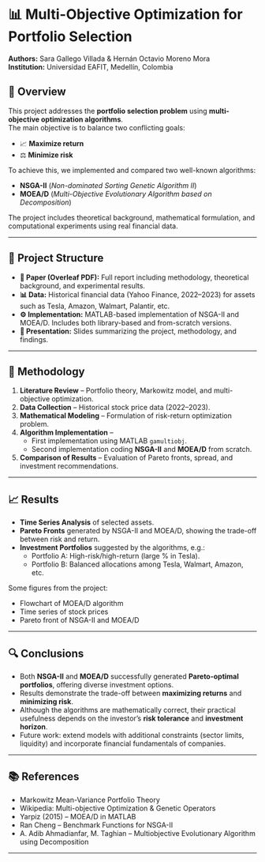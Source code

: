 # 📊 Multi-Objective Optimization for Portfolio Selection  

**Authors:** Sara Gallego Villada & Hernán Octavio Moreno Mora  
**Institution:** Universidad EAFIT, Medellín, Colombia  

## 📌 Overview  
This project addresses the **portfolio selection problem** using **multi-objective optimization algorithms**.  
The main objective is to balance two conflicting goals:  

- 📈 **Maximize return**  
- ⚖️ **Minimize risk**  

To achieve this, we implemented and compared two well-known algorithms:  

- **NSGA-II** (*Non-dominated Sorting Genetic Algorithm II*)  
- **MOEA/D** (*Multi-Objective Evolutionary Algorithm based on Decomposition*)  

The project includes theoretical background, mathematical formulation, and computational experiments using real financial data.  

---

## 📂 Project Structure  

- **📑 Paper (Overleaf PDF):** Full report including methodology, theoretical background, and experimental results.  
- **📊 Data:** Historical financial data (Yahoo Finance, 2022–2023) for assets such as Tesla, Amazon, Walmart, Palantir, etc.  
- **⚙️ Implementation:** MATLAB-based implementation of NSGA-II and MOEA/D. Includes both library-based and from-scratch versions.  
- **🎤 Presentation:** Slides summarizing the project, methodology, and findings.  

---

## 🧮 Methodology  

1. **Literature Review** – Portfolio theory, Markowitz model, and multi-objective optimization.  
2. **Data Collection** – Historical stock price data (2022–2023).  
3. **Mathematical Modeling** – Formulation of risk-return optimization problem.  
4. **Algorithm Implementation** –  
   - First implementation using MATLAB `gamultiobj`.  
   - Second implementation coding **NSGA-II** and **MOEA/D** from scratch.  
5. **Comparison of Results** – Evaluation of Pareto fronts, spread, and investment recommendations.  

---

## 📈 Results  

- **Time Series Analysis** of selected assets.  
- **Pareto Fronts** generated by NSGA-II and MOEA/D, showing the trade-off between risk and return.  
- **Investment Portfolios** suggested by the algorithms, e.g.:  
  - Portfolio A: High-risk/high-return (large % in Tesla).  
  - Portfolio B: Balanced allocations among Tesla, Walmart, Amazon, etc.  

Some figures from the project:  

- Flowchart of MOEA/D algorithm  
- Time series of stock prices  
- Pareto front of NSGA-II and MOEA/D  

---

## 🔍 Conclusions  

- Both **NSGA-II** and **MOEA/D** successfully generated **Pareto-optimal portfolios**, offering diverse investment options.  
- Results demonstrate the trade-off between **maximizing returns** and **minimizing risk**.  
- Although the algorithms are mathematically correct, their practical usefulness depends on the investor’s **risk tolerance** and **investment horizon**.  
- Future work: extend models with additional constraints (sector limits, liquidity) and incorporate financial fundamentals of companies.  

---

## 📚 References  

- Markowitz Mean-Variance Portfolio Theory  
- Wikipedia: Multi-objective Optimization & Genetic Operators  
- Yarpiz (2015) – MOEA/D in MATLAB  
- Ran Cheng – Benchmark Functions for NSGA-II  
- A. Adib Ahmadianfar, M. Taghian – Multiobjective Evolutionary Algorithm using Decomposition  

---


